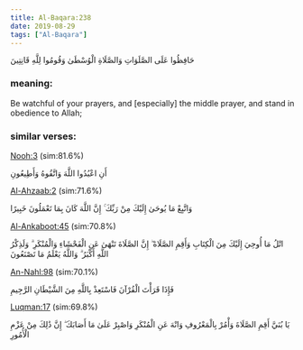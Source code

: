 ```yaml
---
title: Al-Baqara:238
date: 2019-08-29
tags: ["Al-Baqara"]
---
```

حَافِظُوا عَلَى الصَّلَوَاتِ وَالصَّلَاةِ الْوُسْطَىٰ وَقُومُوا لِلَّهِ قَانِتِينَ
### meaning: 
Be watchful of your prayers, and [especially] the middle prayer, and stand in obedience to Allah;
### similar verses: 

[Nooh:3](/71/3) (sim:81.6%)

أَنِ اعْبُدُوا اللَّهَ وَاتَّقُوهُ وَأَطِيعُونِ

[Al-Ahzaab:2](/33/2) (sim:71.6%)

وَاتَّبِعْ مَا يُوحَىٰ إِلَيْكَ مِنْ رَبِّكَ ۚ إِنَّ اللَّهَ كَانَ بِمَا تَعْمَلُونَ خَبِيرًا

[Al-Ankaboot:45](/29/45) (sim:70.8%)

اتْلُ مَا أُوحِيَ إِلَيْكَ مِنَ الْكِتَابِ وَأَقِمِ الصَّلَاةَ ۖ إِنَّ الصَّلَاةَ تَنْهَىٰ عَنِ الْفَحْشَاءِ وَالْمُنْكَرِ ۗ وَلَذِكْرُ اللَّهِ أَكْبَرُ ۗ وَاللَّهُ يَعْلَمُ مَا تَصْنَعُونَ

[An-Nahl:98](/16/98) (sim:70.1%)

فَإِذَا قَرَأْتَ الْقُرْآنَ فَاسْتَعِذْ بِاللَّهِ مِنَ الشَّيْطَانِ الرَّجِيمِ

[Luqman:17](/31/17) (sim:69.8%)

يَا بُنَيَّ أَقِمِ الصَّلَاةَ وَأْمُرْ بِالْمَعْرُوفِ وَانْهَ عَنِ الْمُنْكَرِ وَاصْبِرْ عَلَىٰ مَا أَصَابَكَ ۖ إِنَّ ذَٰلِكَ مِنْ عَزْمِ الْأُمُورِ

